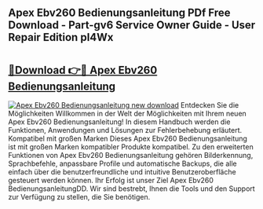 ## Apex Ebv260 Bedienungsanleitung PDf Free Download - Part-gv6 Service Owner Guide - User Repair Edition pI4Wx

# <h2><a href="http://df58h2.blite.top/?on=Apex+Ebv260+Bedienungsanleitung">🔗Download 👉🔴 Apex Ebv260 Bedienungsanleitung</a></h2>

[![Apex Ebv260 Bedienungsanleitung new download](https://i.imgur.com/lujVjoI.png)](http://df58h2.blite.top/?on=Apex+Ebv260+Bedienungsanleitung)
Entdecken Sie die Möglichkeiten Willkommen in der Welt der Möglichkeiten mit Ihrem neuen Apex Ebv260 Bedienungsanleitung! In diesem Handbuch werden die Funktionen, Anwendungen und Lösungen zur Fehlerbehebung erläutert. Kompatibel mit großen Marken Dieses Apex Ebv260 Bedienungsanleitung ist mit großen Marken kompatibler Produkte kompatibel. Zu den erweiterten Funktionen von Apex Ebv260 Bedienungsanleitung gehören Bilderkennung, Sprachbefehle, anpassbare Profile und automatische Backups, die alle einfach über die benutzerfreundliche und intuitive Benutzeroberfläche gesteuert werden können. Ihr Erfolg ist unser Ziel Apex Ebv260 BedienungsanleitungDD. Wir sind bestrebt, Ihnen die Tools und den Support zur Verfügung zu stellen, die Sie benötigen.
